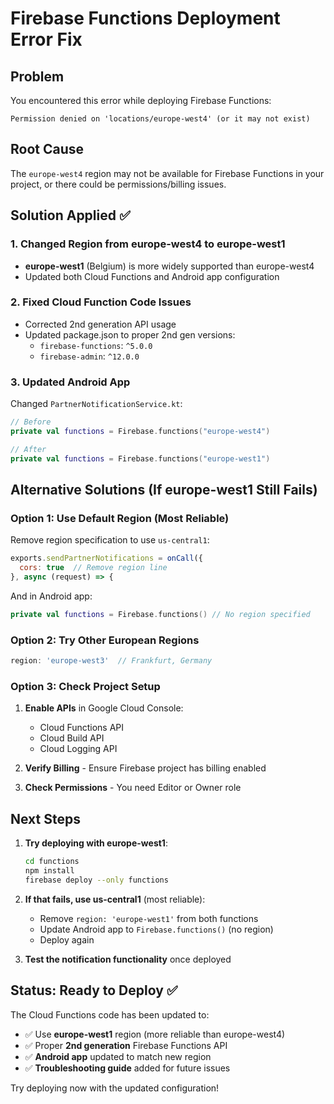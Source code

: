 # Firebase Functions Deployment Error Fix

## Problem
You encountered this error while deploying Firebase Functions:

```
Permission denied on 'locations/europe-west4' (or it may not exist)
```

## Root Cause
The `europe-west4` region may not be available for Firebase Functions in your project, or there could be permissions/billing issues.

## Solution Applied ✅

### 1. **Changed Region from europe-west4 to europe-west1**
- **europe-west1** (Belgium) is more widely supported than europe-west4
- Updated both Cloud Functions and Android app configuration

### 2. **Fixed Cloud Function Code Issues**
- Corrected 2nd generation API usage 
- Updated package.json to proper 2nd gen versions:
  - `firebase-functions`: `^5.0.0`
  - `firebase-admin`: `^12.0.0`

### 3. **Updated Android App**
Changed `PartnerNotificationService.kt`:
```kotlin
// Before
private val functions = Firebase.functions("europe-west4")

// After  
private val functions = Firebase.functions("europe-west1")
```

## Alternative Solutions (If europe-west1 Still Fails)

### Option 1: Use Default Region (Most Reliable)
Remove region specification to use `us-central1`:
```javascript
exports.sendPartnerNotifications = onCall({
  cors: true  // Remove region line
}, async (request) => {
```

And in Android app:
```kotlin
private val functions = Firebase.functions() // No region specified
```

### Option 2: Try Other European Regions
```javascript
region: 'europe-west3'  // Frankfurt, Germany
```

### Option 3: Check Project Setup
1. **Enable APIs** in Google Cloud Console:
   - Cloud Functions API
   - Cloud Build API  
   - Cloud Logging API

2. **Verify Billing** - Ensure Firebase project has billing enabled

3. **Check Permissions** - You need Editor or Owner role

## Next Steps

1. **Try deploying with europe-west1**:
   ```bash
   cd functions
   npm install
   firebase deploy --only functions
   ```

2. **If that fails, use us-central1** (most reliable):
   - Remove `region: 'europe-west1'` from both functions
   - Update Android app to `Firebase.functions()` (no region)
   - Deploy again

3. **Test the notification functionality** once deployed

## Status: Ready to Deploy ✅

The Cloud Functions code has been updated to:
- ✅ Use **europe-west1** region (more reliable than europe-west4)
- ✅ Proper **2nd generation** Firebase Functions API
- ✅ **Android app** updated to match new region
- ✅ **Troubleshooting guide** added for future issues

Try deploying now with the updated configuration!
